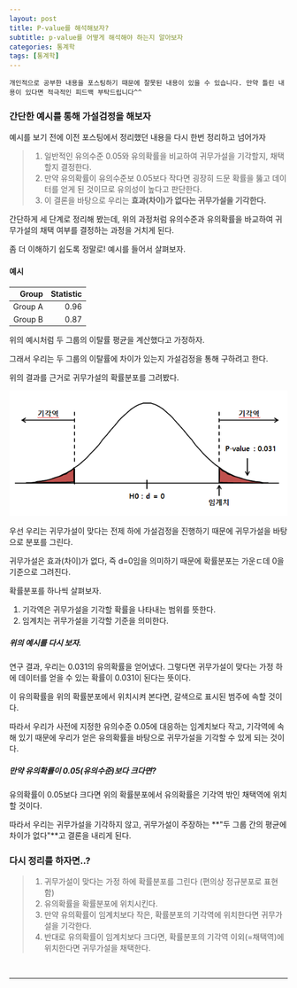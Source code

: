 ```yaml
---
layout: post
title: P-value를 해석해보자?
subtitle: p-value를 어떻게 해석해야 하는지 알아보자
categories: 통계학
tags: [통계학]
---
```


`개인적으로 공부한 내용을 포스팅하기 때문에 잘못된 내용이 있을 수 있습니다. 만약 틀린 내용이 있다면 적극적인 피드백 부탁드립니다^^`

### 간단한 예시를 통해 가설검정을 해보자

예시를 보기 전에 이전 포스팅에서 정리했던 내용을 다시 한번 정리하고 넘어가자

> 1. 일반적인 유의수준 0.05와 유의확률을 비교하여 귀무가설을 기각할지, 채택할지 결정한다.
> 2. 만약 유의확률이 유의수준보 0.05보다 작다면 굉장히 드문 확률을 뚫고 데이터를 얻게 된 것이므로 유의성이 높다고 판단한다.
> 3. 이 결론을 바탕으로 우리는 **효과(차이)가 없다는 귀무가설을 기각한다.**

간단하게 세 단계로 정리해 봤는데, 위의 과정처럼 유의수준과 유의확률을 바교하여 귀무가설의 채택 여부를 결정하는 과정을 거치게 된다.

좀 더 이해하기 쉽도록 정말로! 예시를 들어서 살펴보자.

#### 예시

| Group | Statistic |
| ----: | --------: |
| Group A | 0.96 |
| Group B | 0.87 |

위의 예시처럼 두 그룹의 이탈률 평균을 계산했다고 가정하자.

그래서 우리는 두 그룹의 이탈률에 차이가 있는지 가설검정을 통해 구하려고 한다.

위의 결과를 근거로 귀무가설의 확률분포를 그려봤다.

![image](https://github.com/daetamong/daetamong.github.io/blob/main/assets/images/figure/figure1.png)


우선 우리는 귀무가설이 맞다는 전제 하에 가설검정을 진행하기 때문에 귀무가설을 바탕으로 분포를 그린다.

귀무가설은 효과(차이)가 없다, 즉 d=0임을 의미하기 때문에 확률분포는 가운ㄷ데 0을 기준으로 그려진다.

확률분포를 하나씩 살펴보자.

1. 기각역은 귀무가설을 기각할 확률을 나타내는 범위를 뜻한다.
2. 임계치는 귀무가설을 기각할 기준을 의미한다.

##### 위의 예시를 다시 보자.

연구 결과, 우리는 0.031의 유의확률을 얻어냈다. 그렇다면 귀무가설이 맞다는 가정 하에 데이터를 얻을 수 있는 확률이 0.031이 된다는 뜻이다.

이 유의확률을 위의 확률분포에서 위치시켜 본다면, 갈색으로 표시된 범주에 속할 것이다.

따라서 우리가 사전에 지정한 유의수준 0.05에 대응하는 임계치보다 작고, 기각역에 속해 있기 때문에 우리가 얻은 유의확률을 바탕으로 귀무가설을 기각할 수 있게 되는 것이다.



##### 만약 유의확률이 0.05(유의수준)보다 크다면?

유의확률이 0.05보다 크다면 위의 확률분포에서 유의확률은 기각역 밖인 채택역에 위치할 것이다.

따라서 우리는 귀무가설을 기각하지 않고, 귀무가설이 주장하는 **"두 그룹 간의 평균에 차이가 없다"**고 결론을 내리게 된다. 


### 다시 정리를 하자면..?
> 1. 귀무가설이 맞다는 가정 하에 확률분포를 그린다 (편의상 정규분포로 표현함)
> 2. 유의확률을 확률분포에 위치시킨다.
> 3. 만약 유의확률이 임계치보다 작은, 확률분포의 기각역에 위치한다면 귀무가설을 기각한다.
> 4. 반대로 유의확률이 임계치보다 크다면, 확률분포의 기각역 이외(=채택역)에 위치한다면 귀무가설을 채택한다.

<br>
<hr>